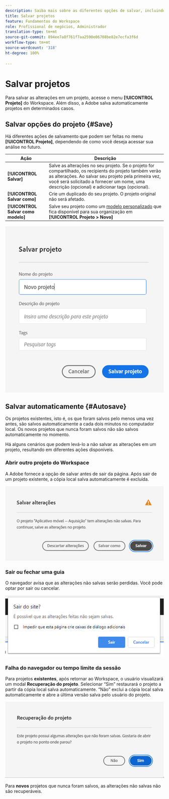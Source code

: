```yaml
---
description: Saiba mais sobre as diferentes opções de salvar, incluindo salvar automaticamente, salvar como e salvar como modelo.
title: Salvar projetos
feature: Fundamentos do Workspace
role: Profissional de negócios, Administrador
translation-type: tm+mt
source-git-commit: 894ee7a8f761f7aa2590e06708be82e7ecfa3f6d
workflow-type: tm+mt
source-wordcount: '318'
ht-degree: 100%

---
```


# Salvar projetos

Para salvar as alterações em um projeto, acesse o menu **[!UICONTROL Projeto]** do Workspace. Além disso, a Adobe salva automaticamente projetos em determinados casos.

## Salvar opções do projeto {#Save}

Há diferentes ações de salvamento que podem ser feitas no menu **[!UICONTROL Projeto]**, dependendo de como você deseja acessar sua análise no futuro.

| Ação | Descrição |
|---|---| 
| **[!UICONTROL Salvar]** | Salve as alterações no seu projeto. Se o projeto for compartilhado, os recipients do projeto também verão as alterações. Ao salvar seu projeto pela primeira vez, você será solicitado a fornecer um nome, uma descrição (opcional) e adicionar tags (opcional). |
| **[!UICONTROL Salvar como]** | Crie um duplicado do seu projeto. O projeto original não será afetado. |
| **[!UICONTROL Salvar como modelo]** | Salve seu projeto como um [modelo personalizado](https://docs.adobe.com/content/help/pt-BR/analytics/analyze/analysis-workspace/build-workspace-project/starter-projects.html) que fica disponível para sua organização em **[!UICONTROL Projeto > Novo]** |

![](assets/save-project.png)

## Salvar automaticamente {#Autosave}

Os projetos existentes, isto é, os que foram salvos pelo menos uma vez antes, são salvos automaticamente a cada dois minutos no computador local. Os novos projetos que nunca foram salvos não são salvos automaticamente no momento.

Há alguns cenários que podem levá-lo a não salvar as alterações em um projeto, resultando em diferentes ações disponíveis.

### Abrir outro projeto do Workspace

A Adobe fornece a opção de salvar antes de sair da página. Após sair de um projeto existente, a cópia local salva automaticamente é excluída.

![](assets/existing-save.png)

### Sair ou fechar uma guia

O navegador avisa que as alterações não salvas serão perdidas. Você pode optar por sair ou cancelar.

![](assets/browser-image.png)

### Falha do navegador ou tempo limite da sessão

Para projetos **existentes**, após retornar ao Workspace, o usuário visualizará um modal **Recuperação do projeto**. Selecionar “Sim” restaurará o projeto a partir da cópia local salva automaticamente. “Não” exclui a cópia local salva automaticamente e abre a última versão salva pelo usuário do projeto.

![](assets/project-recovery.png)

Para **novos** projetos que nunca foram salvos, as alterações não salvas não são recuperáveis.